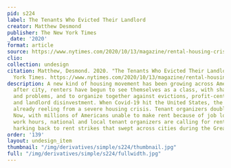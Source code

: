 ```yaml
---
pid: s224
label: The Tenants Who Evicted Their Landlord
creator: Matthew Desmond
publisher: The New York Times
_date: '2020'
format: article
source: https://www.nytimes.com/2020/10/13/magazine/rental-housing-crisis-minneapolis.html
clio:
collection: undesign
citation: Matthew, Desmond. 2020. "The Tenants Who Evicted Their Landlord." The New
  York Times. https://www.nytimes.com/2020/10/13/magazine/rental-housing-crisis-minneapolis.html
description: A new kind of housing movement has been growing across America. In city
  after city, renters have begun to see themselves as a class, with shared interests
  and problems, and to organize together against evictions, profit-centered development
  and landlord disinvestment. When Covid-19 hit the United States, the country was
  already reeling from a severe housing crisis. Tenant organizers doubled their efforts.
  Now, with millions of Americans unable to make rent because of job losses or reduced
  work hours, national and local tenant organizers are calling for rents to be canceled,
  harking back to rent strikes that swept across cities during the Great Depression.
order: '139'
layout: undesign_item
thumbnail: "/img/derivatives/simple/s224/thumbnail.jpg"
full: "/img/derivatives/simple/s224/fullwidth.jpg"
---
```

